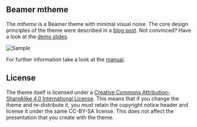 ## Beamer mtheme

The *mtheme* is a Beamer theme with minimal visual noise. The core design principles
of the theme were described in a [blog post](http://bloerg.net/2014/09/20/a-modern-beamer-theme.html).
Not convinced? Have a look at the [demo slides](demo.pdf).

![Sample](http://i.imgur.com/Bxu52fz.png)

For further information take a look at the [manual](mtheme.pdf).

## License

The theme itself is licensed under a [Creative Commons Attribution-ShareAlike
4.0 International License](http://creativecommons.org/licenses/by-sa/4.0/). This
means that if you change the theme and re-distribute it, you *must* retain the
copyright notice header and license it under the same CC-BY-SA license. This
does not affect the presentation that you create with the theme.

